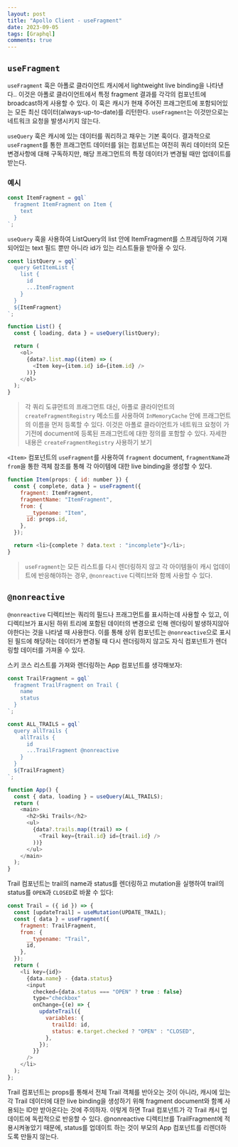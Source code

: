 ```yaml
---
layout: post
title: "Apollo Client - useFragment"
date: 2023-09-05
tags: [Graphql]
comments: true
---
```


## `useFragment`

`useFragment` 훅은 아폴로 클라이언트 캐시에서 lightweight live binding을 나타낸다.. 이것은 아폴로 클라이언트에서 특정 fragment 결과를 각각의 컴포넌트에 broadcast하게 사용할 수 있다. 이 훅은 캐시가 현재 주어진 프래그먼트에 포함되어있는 모든 최신 데이터(always-up-to-date)를 리턴한다. `useFragment`는 이것만으로는 네트워크 요청을 발생시키지 않는다.

`useQuery` 훅은 캐시에 있는 데이터를 쿼리하고 채우는 기본 훅이다. 결과적으로 `useFragment`를 통한 프래그먼트 데이터를 읽는 컴포넌트는 여전히 쿼리 데이터의 모든 변경사항에 대해 구독하지만, 해당 프래그먼트의 특정 데이터가 변경될 때만 업데이트를 받는다.

### 예시

```javascript
const ItemFragment = gql`
  fragment ItemFragment on Item {
    text
  }
`;
```

`useQuery` 훅을 사용하여 ListQuery의 list 안에 ItemFragment를 스프레딩하여 기재되어있는 text 필드 뿐만 아니라 id가 있는 리스트들을 받아올 수 있다.

```javascript
const listQuery = gql`
  query GetItemList {
    list {
      id
      ...ItemFragment
    }
  }
  ${ItemFragment}
`;

function List() {
  const { loading, data } = useQuery(listQuery);

  return (
    <ol>
      {data?.list.map((item) => (
        <Item key={item.id} id={item.id} />
      ))}
    </ol>
  );
}
```

> 각 쿼리 도큐먼트의 프래그먼트 대신, 아폴로 클라이언트의 `createFragmentRegistry` 메소드를 사용하여 `InMemoryCache` 안에 프래그먼트의 이름을 먼저 등록할 수 있다. 이것은 아폴로 클라이언트가 네트워크 요청이 가기전에 document에 등록된 프래그먼트에 대한 정의를 포함할 수 있다. 자세한 내용은 `createFragmentRegistry` 사용하기 보기

`<Item>` 컴포넌트의 `useFragment`를 사용하여 `fragment` document, `fragmentName`과 `from`을 통한 객체 참조를 통해 각 아이템에 대한 live binding을 생성할 수 있다.

```javascript
function Item(props: { id: number }) {
  const { complete, data } = useFragment({
    fragment: ItemFragment,
    fragmentName: "ItemFragment",
    from: {
      __typename: "Item",
      id: props.id,
    },
  });

  return <li>{complete ? data.text : "incomplete"}</li>;
}
```

> `useFragment`는 모든 리스트를 다시 렌더링하지 않고 각 아이템들이 캐시 업데이트에 반응해야하는 경우, `@nonreactive` 디렉티브와 함께 사용할 수 있다.

## `@nonreactive`

`@nonreactive` 디렉티브는 쿼리의 필드나 프래그먼트를 표시하는데 사용할 수 있고, 이 디렉티브가 표시된 하위 트리에 포함된 데이터의 변경으로 인해 렌더링이 발생하지않아야한다는 것을 나타낼 때 사용한다. 이를 통해 상위 컴포넌트는 `@nonreactive`으로 표시된 필드에 해당하는 데이터가 변경될 때 다시 렌더링하지 않고도 자식 컴포넌트가 렌더링할 데이터를 가져올 수 있다.

스키 코스 리스트를 가져와 렌더링하는 App 컴포넌트를 생각해보자:

```javascript
const TrailFragment = gql`
  fragment TrailFragment on Trail {
    name
    status
  }
`;

const ALL_TRAILS = gql`
  query allTrails {
    allTrails {
      id
      ...TrailFragment @nonreactive
    }
  }
  ${TrailFragment}
`;

function App() {
  const { data, loading } = useQuery(ALL_TRAILS);
  return (
    <main>
      <h2>Ski Trails</h2>
      <ul>
        {data?.trails.map((trail) => (
          <Trail key={trail.id} id={trail.id} />
        ))}
      </ul>
    </main>
  );
}
```

Trail 컴포넌트는 trail의 name과 status를 렌더링하고 mutation을 실행하여 trail의 status를 `OPEN`과 `CLOSED`로 바꿀 수 있다:

```javascript
const Trail = ({ id }) => {
  const [updateTrail] = useMutation(UPDATE_TRAIL);
  const { data } = useFragment({
    fragment: TrailFragment,
    from: {
      __typename: "Trail",
      id,
    },
  });
  return (
    <li key={id}>
      {data.name} - {data.status}
      <input
        checked={data.status === "OPEN" ? true : false}
        type="checkbox"
        onChange={(e) => {
          updateTrail({
            variables: {
              trailId: id,
              status: e.target.checked ? "OPEN" : "CLOSED",
            },
          });
        }}
      />
    </li>
  );
};
```

Trail 컴포넌트는 props를 통해서 전체 Trail 객체를 반아오는 것이 아니라, 캐시에 있는 각 Trail 데이터에 대한 live binding을 생성하기 위해 fragment document와 함꼐 사용되는 ID만 받아온다는 것에 주의하자. 이렇게 하면 Trail 컴포넌트가 각 Trail 캐시 업데이트에 독립적으로 반응할 수 있다. @nonreactive 디렉티브를 TrailFragment에 적용시켜놓았기 때문에, status를 업데이트 하는 것이 부모의 App 컴포넌트를 리렌더하도록 만들지 않는다.
